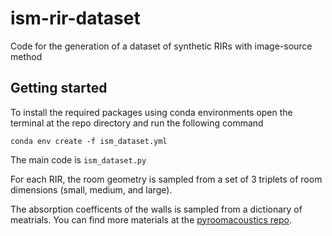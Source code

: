 # ism-rir-dataset
Code for the generation of a dataset of synthetic RIRs with image-source method 
## Getting started 
To install the required packages using conda environments open the terminal at the repo directory and run the following command
```
conda env create -f ism_dataset.yml
```
The main code is `ism_dataset.py`  

For each RIR, the room geometry is sampled from a set of 3 triplets of room dimensions (small, medium, and large).  

The absorption coefficents of the walls is sampled from a dictionary of meatrials. You can find more materials at the [pyroomacoustics repo](https://github.com/LCAV/pyroomacoustics/blob/df8af24c88a87b5d51c6123087cd3cd2d361286a/pyroomacoustics/data/materials.json#L4).
